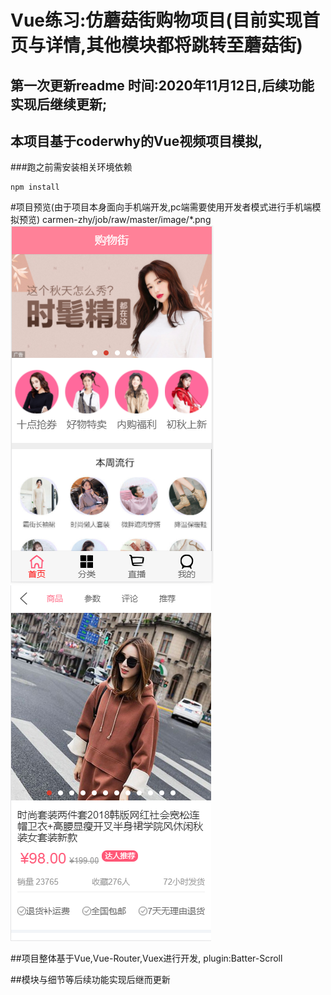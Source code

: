 # Vue练习:仿蘑菇街购物项目(目前实现首页与详情,其他模块都将跳转至蘑菇街)
## 第一次更新readme 时间:2020年11月12日,后续功能实现后继续更新;
## 本项目基于coderwhy的Vue视频项目模拟,
###跑之前需安装相关环境依赖
```
npm install
```
#项目预览(由于项目本身面向手机端开发,pc端需要使用开发者模式进行手机端模拟预览)
carmen-zhy/job/raw/master/image/*.png
![Image text](https://github.com/My-Emperor/mall/raw/master/src/assets/img/readme/home.jpg)
![Image text](src/assets/img/readme/detail.jpg)

##项目整体基于Vue,Vue-Router,Vuex进行开发, plugin:Batter-Scroll


##模块与细节等后续功能实现后继而更新
